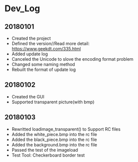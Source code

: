 # Dev_Log

## 20180101
- Created the project
- Defined the version//Read more detail: https://www.geekdt.com/335.html
- Added update log
- Canceled the Unicode to slove the encoding format problem
- Changed some naming method
- Rebuilt the format of update log

## 20180102
- Created the GUI
- Supported transparent picture(with bmp)

## 20180103
- Rewritted loadimage_transparent() to Support RC files
- Added the white_piece.bmp into the rc file
- Added the black_piece.bmp into the rc file
- Added the background.bmp into the rc file
- Passed the test of the imageload
- Test Tool: Checkerboard border test